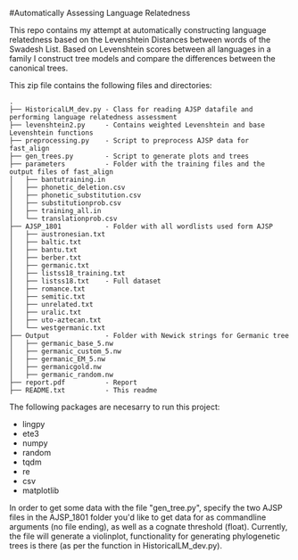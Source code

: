 #Automatically Assessing Language Relatedness

This repo contains my attempt at automatically constructing language relatedness based on the Levenshtein Distances between words of the Swadesh List. Based on Levenshtein scores between all languages in a family I construct tree models and compare the differences between the canonical trees.

This zip file contains the following files and directories:
```
.
├── HistoricalLM_dev.py	- Class for reading AJSP datafile and performing language relatedness assessment
├── levenshtein2.py		- Contains weighted Levenshtein and base Levenshtein functions
├── preprocessing.py 	- Script to preprocess AJSP data for fast_align
├── gen_trees.py 		- Script to generate plots and trees
├── parameters			- Folder with the training files and the output files of fast_align
│   ├── bantutraining.in
│   ├── phonetic_deletion.csv
│   ├── phonetic_substitution.csv
│   ├── substitutionprob.csv
│   ├── training_all.in
│   └── translationprob.csv
├── AJSP_1801			- Folder with all wordlists used form AJSP
│   ├── austronesian.txt
│   ├── baltic.txt
│   ├── bantu.txt
│   ├── berber.txt
│   ├── germanic.txt
│   ├── listss18_training.txt
│   ├── listss18.txt	- Full dataset
│   ├── romance.txt
│   ├── semitic.txt
│   ├── unrelated.txt
│   ├── uralic.txt
│   ├── uto-aztecan.txt
│   └── westgermanic.txt
├── Output				- Folder with Newick strings for Germanic tree
│   ├── germanic_base_5.nw
│   ├── germanic_custom_5.nw
│   ├── germanic_EM_5.nw
│   ├── germanicgold.nw
│   ├── germanic_random.nw
├── report.pdf	 		- Report
├── README.txt	 		- This readme
```

The following packages are necesarry to run this project:
- lingpy
- ete3
- numpy
- random
- tqdm
- re
- csv
- matplotlib

In order to get some data with the file "gen_tree.py", specify the two AJSP files in the AJSP_1801 folder you'd like to get data for as commandline arguments (no file ending), as well as a cognate threshold (float). Currently, the file will generate a violinplot, functionality for generating phylogenetic trees is there 
(as per the function in HistoricalLM_dev.py).
